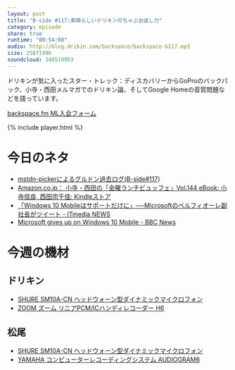 ```yaml
---
layout: post
title: "B-side #117:素晴らしいドリキンのちゃぶ台返し力"
category: episode
share: true
runtime: "00:54:08"
audio: http://blog.drikin.com/backspace/backspace-b117.mp3
size: 25871996
soundcloud: 346519953
---
```


ドリキンが気に入ったスター・トレック：ディスカバリーからGoProのバックパック、小寺・西田メルマガでのドリキン論、そしてGoogle Homeの音質問題などを語っています。

[backspace.fm ML入会フォーム](http://backspace.us11.list-manage.com/subscribe?u=09c933bd3997c1d16dbed156a&id=84b6529b91)

{% include player.html %}

# 今日のネタ

* [mstdn-pickerによるグルドン過去ログ(B-side#117)](https://rbtnn.github.io/mstdn-picker/?instance=mstdn.guru&since_id=782706&max_id=783488)
* [Amazon.co.jp： 小寺・西田の「金曜ランチビュッフェ」Vol.144 eBook: 小寺信良, 西田宗千佳: Kindleストア](https://www.amazon.co.jp/%E5%B0%8F%E5%AF%BA%E3%83%BB%E8%A5%BF%E7%94%B0%E3%81%AE%E3%80%8C%E9%87%91%E6%9B%9C%E3%83%A9%E3%83%B3%E3%83%81%E3%83%93%E3%83%A5%E3%83%83%E3%83%95%E3%82%A7%E3%80%8DVol-144-%E5%B0%8F%E5%AF%BA%E4%BF%A1%E8%89%AF-ebook/dp/B07677956W)
* [「Windows 10 Mobileはサポートだけに」──Microsoftのベルフィオーレ副社長がツイート - ITmedia NEWS](http://www.itmedia.co.jp/news/articles/1710/10/news041.html)
* [Microsoft gives up on Windows 10 Mobile - BBC News](http://www.bbc.com/news/technology-41551546)

# 今週の機材

## ドリキン
* [SHURE  SM10A-CN ヘッドウォーン型ダイナミックマイクロフォン](http://amzn.to/1LXIGkV) 
* [ZOOM ズーム リニアPCM/ICハンディレコーダー H6](http://amzn.to/29BOo5n)

## 松尾
* [SHURE  SM10A-CN ヘッドウォーン型ダイナミックマイクロフォン](http://amzn.to/1LXIGkV) 
* [YAMAHA コンピューターレコーディングシステム AUDIOGRAM6](http://amzn.to/1Rsyq5W)
